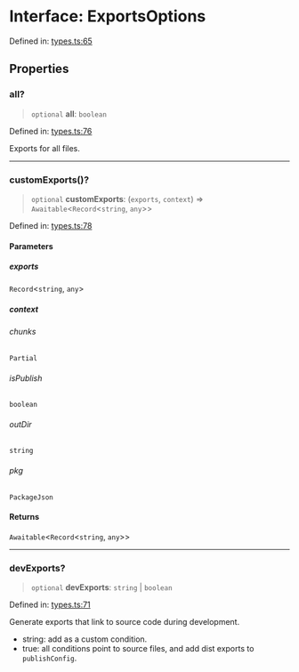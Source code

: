 # Interface: ExportsOptions

Defined in: [types.ts:65](https://github.com/rolldown/tsdown/blob/a3947963053f5e4edcfa56a84454370df143e046/src/options/types.ts#L65)

## Properties

### all?

> `optional` **all**: `boolean`

Defined in: [types.ts:76](https://github.com/rolldown/tsdown/blob/a3947963053f5e4edcfa56a84454370df143e046/src/options/types.ts#L76)

Exports for all files.

***

### customExports()?

> `optional` **customExports**: (`exports`, `context`) => `Awaitable`\<`Record`\<`string`, `any`\>\>

Defined in: [types.ts:78](https://github.com/rolldown/tsdown/blob/a3947963053f5e4edcfa56a84454370df143e046/src/options/types.ts#L78)

#### Parameters

##### exports

`Record`\<`string`, `any`\>

##### context

###### chunks

`Partial`

###### isPublish

`boolean`

###### outDir

`string`

###### pkg

`PackageJson`

#### Returns

`Awaitable`\<`Record`\<`string`, `any`\>\>

***

### devExports?

> `optional` **devExports**: `string` \| `boolean`

Defined in: [types.ts:71](https://github.com/rolldown/tsdown/blob/a3947963053f5e4edcfa56a84454370df143e046/src/options/types.ts#L71)

Generate exports that link to source code during development.
- string: add as a custom condition.
- true: all conditions point to source files, and add dist exports to `publishConfig`.
